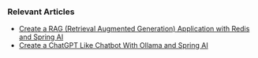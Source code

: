 ### Relevant Articles
- [Create a RAG (Retrieval Augmented Generation) Application with Redis and Spring AI](https://www.baeldung.com/spring-ai-redis-rag-app)
- [Create a ChatGPT Like Chatbot With Ollama and Spring AI](https://www.baeldung.com/spring-ai-ollama-chatgpt-like-chatbot)
